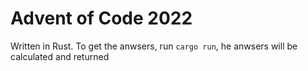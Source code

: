 # Advent of Code 2022

Written in Rust. To get the anwsers, run `cargo run`, he anwsers will be
calculated and returned
